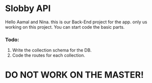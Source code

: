 # Slobby API
Hello Aamal and Nina. this is our Back-End project for the app.
only us working on this project.
You can start code the basic parts.

### Todo:
1. Write the collection schema for the DB.
2. Code the routes for each collection.

# DO NOT WORK ON THE MASTER!
